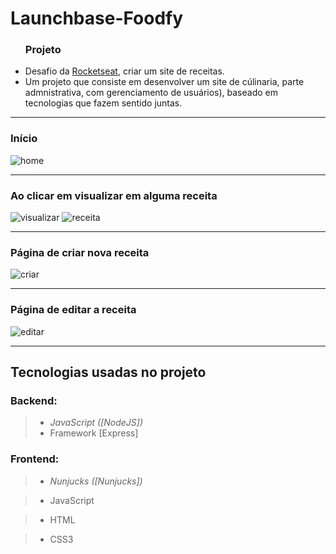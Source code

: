 # Launchbase-Foodfy

<body>
   <ul>
   <h3>Projeto</h3>
   <li>Desafio da <a href="https://rocketseat.com.br/">Rocketseat</a>, criar um site de receitas.</li>
   <li>Um projeto que consiste em desenvolver um site de cúlinaria, parte admnistrativa, com gerenciamento de usuários), baseado em tecnologias que fazem sentido juntas.</li>
   </ul>
</body>


------

<h3>Início</h3>
<p>
  <img src="https://i.imgur.com/7l66eQZ.png" alt="home">
</p>


------
<h3>Ao clicar em visualizar em alguma receita</h3>
<p>
  <img src="https://i.imgur.com/8GUCDnL.png" alt="visualizar">
  <img src="https://s1.imghub.io/xlsDE.png" alt="receita">
</p>


------
<h3>Página de criar nova receita</h3>
<p>
  <img src="https://s1.imghub.io/xlxK5.png" alt="criar">
</p>


------
<h3>Página de editar a receita</h3>
<p>
  <img src="https://i.postimg.cc/nhjKMgkF/image.png" alt="editar">
</p>


------
## Tecnologias usadas no projeto

### **Backend:**
>* *JavaScript ([NodeJS])*
>* Framework [Express]


### **Frontend:** 
>* *Nunjucks ([Nunjucks])*

>* JavaScript

>* HTML

>* CSS3

